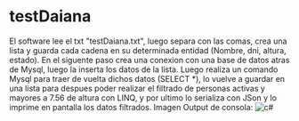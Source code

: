# testDaiana
El software lee el txt "testDaiana.txt", luego separa con las comas, crea una lista y guarda cada cadena en su determinada entidad (Nombre, dni, altura, estado).
En el siguente paso crea una conexion con una base de datos atras de Mysql, luego la inserta los datos de la lista.
Luego realiza un comando Mysql para traer de vuelta dichos datos (SELECT *), lo vuelve a guardar en una lista para despues poder realizar el filtrado de personas activas y mayores a 7.56 de altura con LINQ, y por ultimo lo serializa con JSon y lo imprime en pantalla los datos filtrados.
Imagen Output de consola:
![c#](https://user-images.githubusercontent.com/80378795/117054238-45510c00-acf0-11eb-88ed-2b13630a72dc.png)
